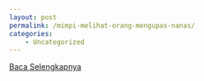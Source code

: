 ```yaml
---
layout: post
permalink: /mimpi-melihat-orang-mengupas-nanas/
categories:
    - Uncategorized
---
```


[Baca Selengkapnya](/09)